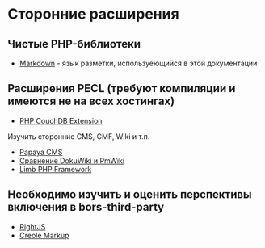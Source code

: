 Сторонние расширения
====================

Чистые PHP-библиотеки
---------------------

 * [Markdown](markdown/) - язык разметки, используеющийся в этой документации


Расширения PECL (требуют компиляции и имеются не на всех хостингах)
-------------------------------------------------------------------

 * [PHP CouchDB Extension](php_couchdb_extension/)

Изучить сторонние CMS, CMF, Wiki и т.п.

 * [Papaya CMS](http://www.papaya-cms.com/)
 * [Сравнение DokuWiki и PmWiki](http://www.wikimatrix.org/compare/DokuWiki+PmWiki)
 * [Limb PHP Framework](http://wiki.limb-project.com/)

Необходимо изучить и оценить перспективы включения в bors-third-party
---------------------------------------------------------------------

 * [RightJS](http://rightjs.org/)
 * [Creole Markup](http://simplewiki.org/)
